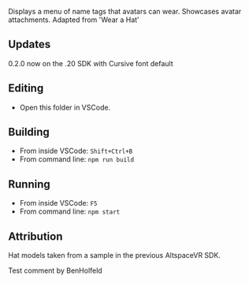 Displays a menu of name tags that avatars can wear. Showcases avatar attachments. Adapted from 'Wear a Hat'

## Updates
0.2.0 now on the .20 SDK with Cursive font default

## Editing

* Open this folder in VSCode.

## Building

* From inside VSCode: `Shift+Ctrl+B`
* From command line: `npm run build`

## Running

* From inside VSCode: `F5`
* From command line: `npm start`

## Attribution

Hat models taken from a sample in the previous AltspaceVR SDK.

Test comment by BenHolfeld